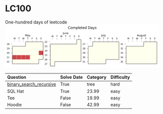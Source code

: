 # LC100
One-hundred days of leetcode
![sebas's progress xD)](./auto_assets/plot.png)

| Question                                                                    | Solve Date | Category | Difficulty |
| :-------------------------------------------------------------------------------------- | :------ | :---- |:---- |
| [binary_search_recursive](./questions/binary_search/easy/binary_search_recursive.py) |   True   | tree | hard    |
| SQL Hat           |   True   | 23.99 |   easy  |
| Tee     |  False   | 19.99 | easy    |
|  Hoodie |  False   | 42.99 | easy    |

